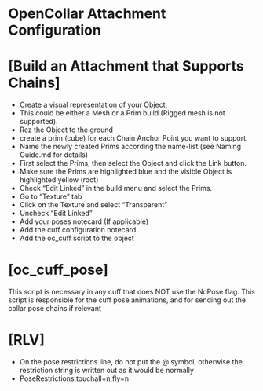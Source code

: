 
OpenCollar Attachment Configuration
=============


[Build an Attachment that Supports Chains]
======


- Create a visual representation of your Object.
- This could be either a Mesh or a Prim build (Rigged mesh is not supported).
- Rez the Object to the ground
- create a prim (cube) for each Chain Anchor Point you want to support.
- Name the newly created Prims according the name-list (see Naming Guide.md for details)
- First select the Prims, then select the Object and click the Link button.
- Make sure the Prims are highlighted blue and the visible Object is highlighted yellow (root)
- Check “Edit Linked” in the build menu and select the Prims.
- Go to “Texture” tab
- Click on the Texture and select “Transparent”
- Uncheck “Edit Linked”
- Add your poses notecard (If applicable)
- Add the cuff configuration notecard
- Add the oc_cuff script to the object


[oc_cuff_pose]
======

This script is necessary in any cuff that does NOT use the NoPose flag. This script is responsible for the cuff pose animations, and for sending out the collar pose chains if relevant


[RLV]
======


- On the pose restrictions line, do not put the @ symbol, otherwise the restriction string is written out as it would be normally
- PoseRestrictions:touchall=n,fly=n
